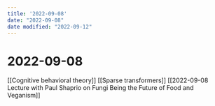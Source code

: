 ```yaml
---
title: '2022-09-08'
date: "2022-09-08"
date modified: "2022-09-12"
---
```


# 2022-09-08
[[Cognitive behavioral theory]]
[[Sparse transformers]]
[[2022-09-08 Lecture with Paul Shaprio on Fungi Being the Future of Food and Veganism]]
